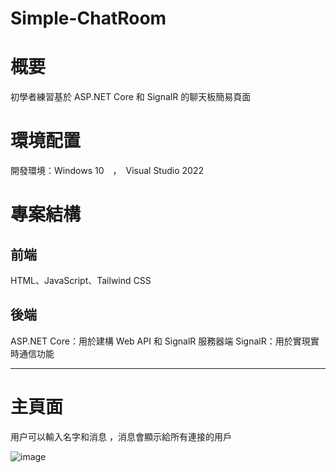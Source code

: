 # Simple-ChatRoom
 
# 概要

初學者練習基於 ASP.NET Core 和 SignalR 的聊天板簡易頁面

# 環境配置

開發環境：Windows 10　，　Visual Studio 2022

# 專案結構
## 前端 
HTML、JavaScript、Tailwind CSS

## 後端 
ASP.NET Core：用於建構 Web API 和 SignalR 服務器端 
SignalR：用於實現實時通信功能

---------------------------------------
# 主頁面

用户可以輸入名字和消息 ，消息會顯示給所有連接的用戶

![image](https://github.com/user-attachments/assets/e5800d02-4fdb-4eb4-a812-7e59b9c82b06)
